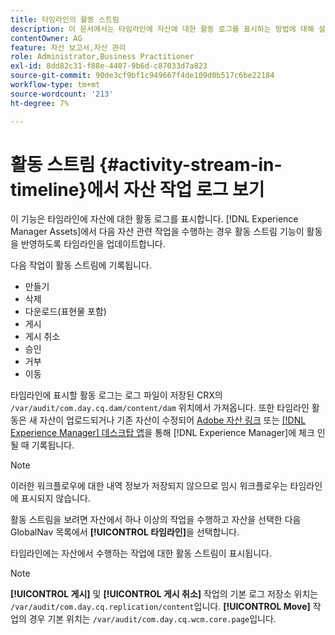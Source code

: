 ```yaml
---
title: 타임라인의 활동 스트림
description: 이 문서에서는 타임라인에 자산에 대한 활동 로그를 표시하는 방법에 대해 설명합니다.
contentOwner: AG
feature: 자산 보고서,자산 관리
role: Administrator,Business Practitioner
exl-id: 8dd82c31-f88e-4407-9b6d-c87033d7a823
source-git-commit: 90de3cf9bf1c949667f4de109d0b517c6be22184
workflow-type: tm+mt
source-wordcount: '213'
ht-degree: 7%

---
```


# 활동 스트림 {#activity-stream-in-timeline}에서 자산 작업 로그 보기

이 기능은 타임라인에 자산에 대한 활동 로그를 표시합니다. [!DNL Experience Manager Assets]에서 다음 자산 관련 작업을 수행하는 경우 활동 스트림 기능이 활동을 반영하도록 타임라인을 업데이트합니다.

다음 작업이 활동 스트림에 기록됩니다.

* 만들기
* 삭제
* 다운로드(표현물 포함)
* 게시
* 게시 취소
* 승인
* 거부
* 이동

타임라인에 표시할 활동 로그는 로그 파일이 저장된 CRX의 `/var/audit/com.day.cq.dam/content/dam` 위치에서 가져옵니다.  또한 타임라인 활동은 새 자산이 업로드되거나 기존 자산이 수정되어 [Adobe 자산 링크](https://helpx.adobe.com/kr/enterprise/using/manage-assets-using-adobe-asset-link.html) 또는 [[!DNL Experience Manager] 데스크탑 앱](https://experienceleague.adobe.com/docs/experience-manager-desktop-app/using/release-notes.html?lang=en)을 통해 [!DNL Experience Manager]에 체크 인될 때 기록됩니다.

>[!NOTE]
>
>이러한 워크플로우에 대한 내역 정보가 저장되지 않으므로 임시 워크플로우는 타임라인에 표시되지 않습니다.

활동 스트림을 보려면 자산에서 하나 이상의 작업을 수행하고 자산을 선택한 다음 GlobalNav 목록에서 **[!UICONTROL 타임라인]**&#x200B;을 선택합니다.

<!-- ![timeline-2](assets/timeline-2.png) -->

타임라인에는 자산에서 수행하는 작업에 대한 활동 스트림이 표시됩니다.

<!-- ![activity_stream](assets/activity_stream.png) -->

>[!NOTE]
>
>**[!UICONTROL 게시]** 및 **[!UICONTROL 게시 취소]** 작업의 기본 로그 저장소 위치는 `/var/audit/com.day.cq.replication/content`입니다. **[!UICONTROL Move]** 작업의 경우 기본 위치는 `/var/audit/com.day.cq.wcm.core.page`입니다.
